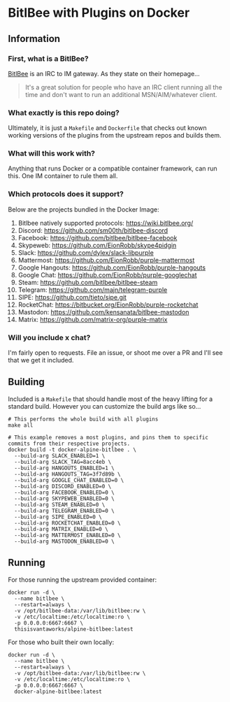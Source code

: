 BitlBee with Plugins on Docker
==============================


Information
-----------

### First, what is a BitlBee?
[BitlBee](1) is an IRC to IM gateway. As they state on their homepage...

> It's a great solution for people who have an IRC client running all the time and don't want to run an additional MSN/AIM/whatever client.

[1]: https://www.bitlbee.org/

### What exactly is this repo doing?
Ultimately, it is just a `Makefile` and `Dockerfile` that checks out known working versions of the plugins from the upstream repos and builds them.

### What will this work with?
Anything that runs Docker or a compatible container framework, can run this. One IM container to rule them all.

### Which protocols does it support?
Below are the projects bundled in the Docker Image:

1. Bitlbee natively supported protocols: https://wiki.bitlbee.org/
2. Discord: https://github.com/sm00th/bitlbee-discord
3. Facebook: https://github.com/bitlbee/bitlbee-facebook
4. Skypeweb: https://github.com/EionRobb/skype4pidgin
5. Slack: https://github.com/dylex/slack-libpurple
6. Mattermost: https://github.com/EionRobb/purple-mattermost
7. Google Hangouts: https://github.com/EionRobb/purple-hangouts
8. Google Chat: https://github.com/EionRobb/purple-googlechat
9. Steam: https://github.com/bitlbee/bitlbee-steam
10. Telegram: https://github.com/majn/telegram-purple
11. SIPE: https://github.com/tieto/sipe.git
12. RocketChat: https://bitbucket.org/EionRobb/purple-rocketchat
13. Mastodon: https://github.com/kensanata/bitlbee-mastodon
14. Matrix: https://github.com/matrix-org/purple-matrix

### Will you include x chat?
I'm fairly open to requests. File an issue, or shoot me over a PR and I'll see that we get it included.

Building
--------
Included is a `Makefile` that should handle most of the heavy lifting for a standard build. However you can customize the build args like so...
```
# This performs the whole build with all plugins
make all

# This example removes a most plugins, and pins them to specific commits from their respective projects.
docker build -t docker-alpine-bitlbee . \
  --build-arg SLACK_ENABLED=1 \
  --build-arg SLACK_TAG=8acc4eb \
  --build-arg HANGOUTS_ENABLED=1 \
  --build-arg HANGOUTS_TAG=3f7d89b \
  --build-arg GOOGLE_CHAT_ENABLED=0 \
  --build-arg DISCORD_ENABLED=0 \
  --build-arg FACEBOOK_ENABLED=0 \
  --build-arg SKYPEWEB_ENABLED=0 \
  --build-arg STEAM_ENABLED=0 \
  --build-arg TELEGRAM_ENABLED=0 \
  --build-arg SIPE_ENABLED=0 \
  --build-arg ROCKETCHAT_ENABLED=0 \
  --build-arg MATRIX_ENABLED=0 \
  --build-arg MATTERMOST_ENABLED=0 \
  --build-arg MASTODON_ENABLED=0 \
```

Running
-------
For those running the upstream provided container:
```
docker run -d \
  --name bitlbee \
  --restart=always \
  -v /opt/bitlbee-data:/var/lib/bitlbee:rw \
  -v /etc/localtime:/etc/localtime:ro \
  -p 0.0.0.0:6667:6667 \
  thisisvantaworks/alpine-bitlbee:latest
```

For those who built their own locally:
```
docker run -d \
  --name bitlbee \
  --restart=always \
  -v /opt/bitlbee-data:/var/lib/bitlbee:rw \
  -v /etc/localtime:/etc/localtime:ro \
  -p 0.0.0.0:6667:6667 \
  docker-alpine-bitlbee:latest
```

